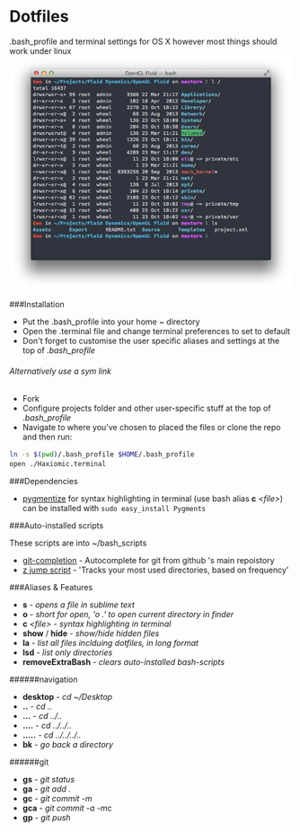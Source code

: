 Dotfiles
========

.bash_profile and terminal settings for OS X however most things should work under linux
![preview](preview.png)

###Installation
- Put the .bash_profile into your home ~ directory
- Open the .terminal file and change terminal preferences to set to default
- Don't forget to customise the user specific aliases and settings at the top of *.bash_profile*


###### Alternatively use a sym link
- Fork
- Configure projects folder and other user-specific stuff at the top of *.bash_profile*
- Navigate to where you've chosen to placed the files or clone the repo and then run:

```bash
ln -s $(pwd)/.bash_profile $HOME/.bash_profile
open ./Haxiomic.terminal
```

###Dependencies

- [pygmentize](http://pygments.org/) for syntax highlighting in terminal (use bash alias **c** *\<file\>*) can be installed with `sudo easy_install Pygments`

###Auto-installed scripts

These scripts are into ~/bash_scripts

- [git-completion](https://github.com/git/git/tree/master/contrib/completion) - Autocomplete for git from github 's main repoistory
- [z jump script](https://github.com/rupa/z) - 'Tracks your most used directories, based on frequency'

###Aliases & Features
- **s** - *opens a file in sublime text*
- **o** - *short for open, 'o .' to open current directory in finder* 
- **c** *\<file\>* - *syntax highlighting in terminal*
- **show** / **hide** - *show/hide hidden files*
- **la** - *list all files inclduing dotfiles, in long format*
- **lsd** - *list only directories*
- **removeExtraBash** - *clears auto-installed bash-scripts*

######navigation
- **desktop** - *cd ~/Desktop*
- **..** 	- *cd ..*
- **...** 	- *cd ../..*
- **....** 	- *cd ../../..*
- **.....** - *cd ../../../..*
- **bk** - *go back a directory*

######git
- **gs** - *git status*
- **ga** - *git add .*
- **gc** - *git commit -m*
- **gca** - *git commit -a -m*c
- **gp** - *git push*

